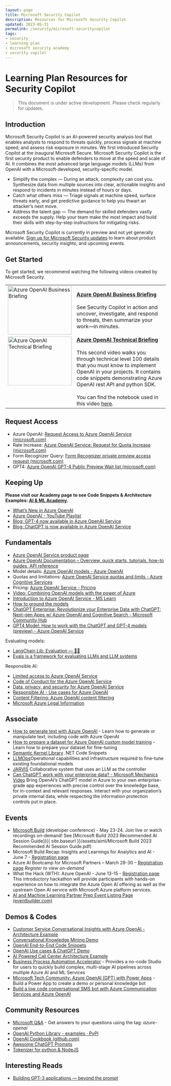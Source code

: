 ```yaml
---
layout: page
title: Microsoft Security Copilot
description: Resources for Microsoft Security Copilot
updated: 2023-05-31
permalink: /security/microsoft-securitycopilot
tags:
- security
- learning plan
- microsoft security academy
- security copilot
---
```


# Learning Plan Resources for Security Copilot

> This document is under active development. Please check regularly for updates.

## Introduction

Microsoft Security Copilot is an AI-powered security analysis tool that enables analysts to respond to threats quickly, process signals at machine speed, and assess risk exposure in minutes. We first introduced Security Copilot at the inaugural Microsoft Secure. Microsoft Security Copilot is the first security product to enable defenders to move at the speed and scale of AI. It combines the most advanced large language models (LLMs) from OpenAI with a Microsoft-developed, security-specific model. 

* Simplify the complex — During an attack, complexity can cost you. Synthesize data from multiple sources into clear, actionable insights and respond to incidents in minutes instead of hours or days.
* Catch what others miss — Triage signals at machine speed, surface threats early, and get predictive guidance to help you thwart an attacker’s next move.
* Address the talent gap — The demand for skilled defenders vastly exceeds the supply. Help your team make the most impact and build their skills with step-by-step instructions for mitigating risks.


Microsoft Security Copilot is currently in preview and not yet generally available. [Sign up for Microsoft Security updates](https://go.microsoft.com/fwlink/p?linkid=2228156) to learn about product announcements, security insights, and upcoming events.

## Get Started

To get started, we recommend watching the following videos created by Microsoft Security.

<table>
  <tr>
    <td><a href="https://secure.microsoft.com/en-US/sessions/ca2617fe-4b0e-4c34-a57d-8679523de093?source=/speakers/d3ab0562-62d4-4dce-8bc8-05152409c20f&culture=en-us&country=us"><img src="https://i0.wp.com/9to5mac.com/wp-content/uploads/sites/6/2023/03/microsoft-security-copilot-gpt-4.jpg?resize=1200%2C628&quality=82&strip=all&ssl=1" alt="Azure OpenAI Business Briefing" width="200" height="153"></a></td>
    <td><a href="https://www.youtube.com/watch?v=FJ0v3apQ2dM"><b>Azure OpenAI Business Briefing</b></a><br><br>See Security Copilot in action and uncover, investigate, and respond to threats, then summarize your work—in minutes.</td>
  </tr>
  <tr style="vertical-align:top">
    <td><a href="https://www.youtube.com/watch?v=lHw1tZhXlEo"><img src="https://img.youtube.com/vi/lHw1tZhXlEo/0.jpg" alt="Azure OpenAI Technical Briefing" width="200" height="153"></a></td>
    <td><a href="https://www.youtube.com/watch?v=lHw1tZhXlEo"><b>Azure OpenAI Technical Briefing</b></a><br><br>This second video walks you through technical level 100 details that you must know to implement OpenAI in your projects. It contains code snippets demonstrating Azure OpenAI rest API and python SDK.<br><br>You can find the notebook used in this video <a href="https://github.com/microsoft/PartnerResources/blob/main/assets/openai/AOAI-Technical-Review-codes.ipynb">here</a>.</td>
  </tr>
</table>

## Request Access

- Azure OpenAI: [Request Access to Azure OpenAI Service (microsoft.com)](https://customervoice.microsoft.com/Pages/ResponsePage.aspx?id=v4j5cvGGr0GRqy180BHbR7en2Ais5pxKtso_Pz4b1_xUOFA5Qk1UWDRBMjg0WFhPMkIzTzhKQ1dWNyQlQCN0PWcu)
- Rate Increase: [Azure OpenAI Service: Request for Quota Increase (microsoft.com)](https://customervoice.microsoft.com/Pages/ResponsePage.aspx?id=v4j5cvGGr0GRqy180BHbR7en2Ais5pxKtso_Pz4b1_xUMkkzRUlBMFBPT1ZQM01DODJNV1BEVENUTCQlQCN0PWcu)
- Form Recognizer Query: [Form Recognizer private preview access request (microsoft.com)](https://customervoice.microsoft.com/Pages/ResponsePage.aspx?id=v4j5cvGGr0GRqy180BHbR7en2Ais5pxKtso_Pz4b1_xUQTRDQUdHMTBWUDRBQ01QUVNWNlNYMVFDViQlQCN0PWcu)
- GPT4: [Azure OpenAI GPT-4 Public Preview Wait list (microsoft.com)](https://customervoice.microsoft.com/Pages/ResponsePage.aspx?id=v4j5cvGGr0GRqy180BHbR7en2Ais5pxKtso_Pz4b1_xURjE4QlhVUERGQ1NXOTlNT0w1NldTWjJCMSQlQCN0PWcu)

## Keeping Up

**Please visit our Academy page to see Code Snippets & Architecture Examples: [AI & ML Academy](https://microsoft.github.io/PartnerResources/skilling/ai-ml-academy).**

- [What’s New in Azure OpenAI](https://learn.microsoft.com/azure/cognitive-services/openai/whats-new)
- [Azure OpenAI - YouTube Playlist](https://www.youtube.com/watch?v=FJ0v3apQ2dM&list=PL8_VXqhvJI9CNF6Q409mSjh0InP6_GfBg)
- [Blog: GPT-4 now available in Azure OpenAI Service](https://aka.ms/aoai-gpt4-blog)
- [Blog: ChatGPT is now available in Azure OpenAI Service](http://aka.ms/AOAI-ChatGPT-Blog)

## Fundamentals

- [Azure OpenAI Service product page](https://azure.microsoft.com/services/cognitive-services/openai-service/)
- [Azure OpenAI Documentation – Overview, quick starts, tutorials, how-to guides, API reference](https://learn.microsoft.com/azure/cognitive-services/openai/)
- Model details: [Azure OpenAI models - Azure OpenAI](https://learn.microsoft.com/en-us/azure/cognitive-services/openai/concepts/models)
- Quotas and limitations: [Azure OpenAI Service quotas and limits - Azure Cognitive Services](https://learn.microsoft.com/en-us/azure/cognitive-services/openai/quotas-limits?branch=release-azure-openai-preview)
- Pricing: [Azure OpenAI Service - Pricing](https://azure.microsoft.com/en-us/pricing/details/cognitive-services/openai-service/)
- [Video: Combining OpenAI models with the power of Azure](https://learn.microsoft.com/shows/ai-show/build-recap-combining-openai-models-with-the-power-of-azure)
- [Introduction to Azure OpenAI Service - MS Learn](https://learn.microsoft.com/training/modules/explore-azure-openai)
- [How to ground the models](https://learn.microsoft.com/en-us/azure/cognitive-services/openai/how-to/chatgpt?pivots=programming-language-chat-completions#using-data-for-grounding)
- [ChatGPT Enterprise: Revolutionize your Enterprise Data with ChatGPT: Next-gen Apps w/ Azure OpenAI and Cognitive Search - Microsoft Community Hub](https://techcommunity.microsoft.com/t5/ai-applied-ai-blog/revolutionize-your-enterprise-data-with-chatgpt-next-gen-apps-w/ba-p/3762087)
- [GPT4 Model: How to work with the ChatGPT and GPT-4 models (preview) - Azure OpenAI Service](https://learn.microsoft.com/en-us/azure/cognitive-services/openai/how-to/chatgpt?pivots=programming-language-chat-completions)

Evaluating models:

- [LangChain Lib: Evaluation — 🦜🔗](https://langchain.readthedocs.io/en/latest/use_cases/evaluation.html)
- [Evals is a framework for evaluating LLMs and LLM systems](https://github.com/openai/evals)

Responsible AI:

- [Limited access to Azure OpenAI Service](https://learn.microsoft.com/en-us/legal/cognitive-services/openai/limited-access?context=%2Fazure%2Fcognitive-services%2Fopenai%2Fcontext%2Fcontext)
- [Code of Conduct for the Azure OpenAI Service](https://learn.microsoft.com/en-us/legal/cognitive-services/openai/code-of-conduct?context=%2Fazure%2Fcognitive-services%2Fopenai%2Fcontext%2Fcontext)
- [Data, privacy, and security for Azure OpenAI Service](https://learn.microsoft.com/en-us/legal/cognitive-services/openai/data-privacy?context=%2Fazure%2Fcognitive-services%2Fopenai%2Fcontext%2Fcontext)
- [Responsible AI - Use cases for Azure OpenAI](https://learn.microsoft.com/en-us/legal/cognitive-services/openai/transparency-note?context=%2Fazure%2Fcognitive-services%2Fopenai%2Fcontext%2Fcontext)
- [Content Filtering: Azure OpenAI content filtering](https://learn.microsoft.com/en-us/azure/cognitive-services/openai/concepts/content-filter?source=recommendations)
- [Microsoft Azure Legal Information](https://azure.microsoft.com/en-us/support/legal/)

## Associate

- [How to generate text with Azure OpenAI](https://learn.microsoft.com/azure/cognitive-services/openai/how-to/completions) - Learn how to generate or manipulate text, including code with Azure OpenAI
- [How to prepare a dataset for Azure OpenAI custom model training](https://learn.microsoft.com/azure/cognitive-services/openai/how-to/prepare-dataset?source=recommendations) - Learn how to prepare your dataset for fine-tuning
- [Semantic Kernel Library](https://github.com/microsoft/semantic-kernel) .NET Code Snippets
- [LLMOps](https://github.com/microsoft/LMOps)Operational capabilities and infrastructure required to fine-tune existing foundational models
- [JARVIS](https://github.com/microsoft/JARVIS) Collaborative system that uses an LLM as the controller
- [Can ChatGPT work with your enterprise data? - Microsoft Mechanics Video](https://www.youtube.com/watch?v=tW2EA4aZ_YQ&t=27s) Bring OpenAI’s ChatGPT model in Azure to your own enterprise-grade app experiences with precise control over the knowledge base, for in-context and relevant responses. Interact with your organization’s private internal data, while respecting the information protection controls put in place.

<!-- ## Expert -->

<!-- - *Coming soon!* -->

## Events

- [Microsoft Build](https://build.microsoft.com/) (developer conference) - May 23-24. Join live or watch recordings on-demand! See [Microsoft Build 2023 Recommended AI Session Guide]({{ site.baseurl }}/assets/aiml/Microsoft Build 2023 Recommended AI Session Guide.pdf)
- Microsoft Build Recap: Insights and Learnings for Analytics and AI - June 7 - [Registration page](https://msuspartners.eventbuilder.com/event/73358)
- Azure AI Bootcamp for Microsoft Partners – March 28-30 – [Registration page](https://vshow.on24.com/vshow/Azure_Depth/registration/22504) *Register to view on-demand*
- What the Hack (WTH): Azure OpenAI - June 13-15 - [Registration page](https://msuspartners.eventbuilder.com/AIMLPartnerPrep) This introductory hackathon will provide participants with hands-on experience on how to integrate the Azure Open AI offering as well as the upstream Open AI service with Microsoft Azure platform services.
- [AI and Machine Learning Partner Prep Event Listing Page (eventbuilder.com)](https://msuspartners.eventbuilder.com/AIMLPartnerPrep)

## Demos & Codes

- [Customer Service Conversational Insights with Azure OpenAI - Architecture Example](https://github.com/microsoft/Customer-Service-Conversational-Insights-with-Azure-OpenAI-Services)
- [Conversational Knowledge Mining Demo](https://conversational-knowledge-mining.azurewebsites.net/Home/Search?q=seattle)
- [OpenAI End-to-End Code Snippets](https://github.com/Azure/openai-samples)
- [OpenAI Use cases & ChatGPT Demo](https://www.microsoft.com/videoplayer/embed/RWZbzn)
- [AI Powered Call Center Architecture Example](https://github.com/amulchapla/AI-Powered-Call-Center-Intelligence)
- [Business Process Automation Accelerator](https://github.com/Azure/business-process-automation) - Provides a no-code Studio for users to quickly build complex, multi-stage AI pipelines across multiple Azure AI and ML Services
- [Microsoft Tech Community: Azure OpenAI (GPT) with Power Apps](https://techcommunity.microsoft.com/t5/ai-machine-learning-blog/azure-open-ai-gpt-with-power-apps-build-a-power-app-to-create/ba-p/3730864) - Build a Power App to create a demo or personal knowledge bot
- [Build a low code conversational SMS bot with Azure Communication Services and Azure OpenAI](https://techcommunity.microsoft.com/t5/azure-communication-services/build-a-low-code-conversational-sms-bot-with-azure-communication/ba-p/3749180)

## Community Resources

- [Microsoft Q&A](https://learn.microsoft.com/answers/tags/387/azure-openai) - Get answers to your questions using the tag: *azure-openai*
- [OpenAI Python Library - examples · PyPI](https://pypi.org/project/openai/)
- [OpenAI Cookbook (github.com)](https://github.com/openai/openai-cookbook)
- [Awesome ChatGPT Prompts](https://prompts.chat/)
- [Tokenizer for python & NodeJS](https://platform.openai.com/tokenizer)

## Interesting Reads

- [Building GPT-3 applications — beyond the prompt](https://medium.com/data-science-at-microsoft/building-gpt-3-applications-beyond-the-prompt-504140835560)